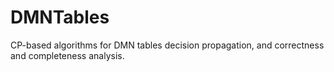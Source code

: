 # DMNTables
CP-based algorithms for DMN tables decision propagation, and correctness and completeness analysis.
